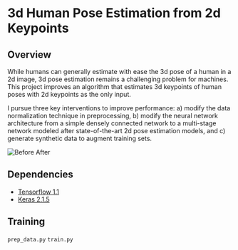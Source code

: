 # 3d Human Pose Estimation from 2d Keypoints

## Overview

While humans can generally estimate with ease the 3d pose of a human in a 2d image, 3d pose estimation remains a challenging problem for machines. This project improves an algorithm that estimates 3d keypoints of human poses with 2d keypoints as the only input.

I pursue three key interventions to improve performance: a) modify the data normalization technique in preprocessing, b) modify the neural network architecture from a simple densely connected network to a multi-stage network modeled after state-of-the-art 2d pose estimation models, and c) generate synthetic data to augment training sets.

![Before After](https://github.com/rludlow/3d-pose-2d-keypoints/blob/present/utils/pose_before_after_colors.png)

## Dependencies
- [Tensorflow 1.1](https://www.tensorflow.org/)
- [Keras 2.1.5](https://keras.io/)  


## Training

`prep_data.py`
`train.py`
